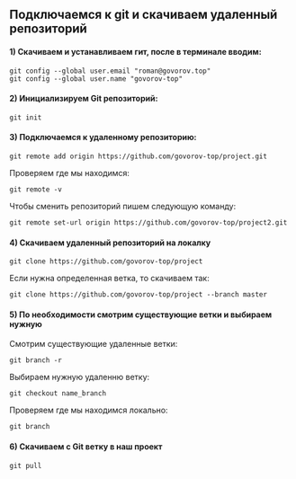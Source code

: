 ## Подключаемся к git и скачиваем удаленный репозиторий

#### 1) Скачиваем и устанавливаем гит, после в терминале вводим:
```
git config --global user.email "roman@govorov.top"
git config --global user.name "govorov-top"
```
#### 2) Инициализируем Git репозиторий:
```
git init
```

#### 3) Подключаемся к удаленному репозиторию:
```
git remote add origin https://github.com/govorov-top/project.git
```
Проверяем где мы находимся: 
```
git remote -v
```
Чтобы сменить репозиторий пишем следующую команду:
```
git remote set-url origin https://github.com/govorov-top/project2.git
```
#### 4) Скачиваем удаленный репозиторий на локалку
```
git clone https://github.com/govorov-top/project
```
Если нужна определенная ветка, то скачиваем так:
```
git clone https://github.com/govorov-top/project --branch master
```

#### 5) По необходимости смотрим существующие ветки и выбираем нужную
Смотрим существующие удаленные ветки: 
```
git branch -r
```
Выбираем нужную удаленню ветку: 
```
git checkout name_branch
```
Проверяем где мы находимся локально: 
```
git branch
```

#### 6) Скачиваем с Git ветку в наш проект
```
git pull
```